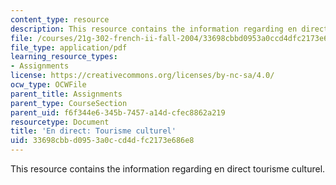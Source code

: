 ```yaml
---
content_type: resource
description: This resource contains the information regarding en direct tourisme culturel.
file: /courses/21g-302-french-ii-fall-2004/33698cbbd0953a0ccd4dfc2173e686e8_MIT21G_302_F04_En_direct_V.pdf
file_type: application/pdf
learning_resource_types:
- Assignments
license: https://creativecommons.org/licenses/by-nc-sa/4.0/
ocw_type: OCWFile
parent_title: Assignments
parent_type: CourseSection
parent_uid: f6f344e6-345b-7457-a14d-cfec8862a219
resourcetype: Document
title: 'En direct: Tourisme culturel'
uid: 33698cbb-d095-3a0c-cd4d-fc2173e686e8
---
```

This resource contains the information regarding en direct tourisme culturel.